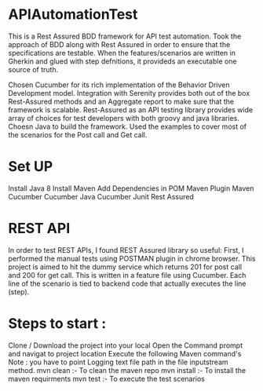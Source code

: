# APIAutomationTest
This is a Rest Assured BDD framework for API test automation. 
Took the approach of BDD along with Rest Assured in order to ensure that the specifications are testable. 
When the features/scenarios are written in Gherkin and glued with step defnitions, 
it provideds an executable one source of truth.

Chosen Cucumber for its rich implementation of the Behavior Driven Development model. 
Integration with Serenity provides both out of the box Rest-Assured methods and an Aggregate report to make sure that the framework is scalable. 
Rest-Assured as an API testing library provides wide array of choices for test developers with both groovy and java libraries. 
Choesn Java to build the framework.
Used the examples to cover most of the scenarios for the Post call and Get call.

# Set UP
Install Java 8
Install Maven 
Add Dependencies in POM
    Maven Plugin
    Maven Cucumber
    Cucumber Java
    Cucumber Junit
    Rest Assured
    
# REST API
In order to test REST APIs, I found REST Assured library so useful:
First, I performed the manual tests using POSTMAN plugin in chrome browser.
This project is aimed to hit the dummy service which returns 201 for post call and 200 for get call. This is written in a feature file using Cucumber.
Each line of the scenario is tied to backend code that actually executes the line (step).

# Steps to start :
Clone / Download the project into your local
Open the Command prompt and navigat to project location
Execute the following Maven command's
Note : you have to point Logging text file path in the file inputstream method.
mvn clean :- To clean the maven repo
mvn install :- To install the maven requirments
mvn test :- To execute the test scenarios
    
